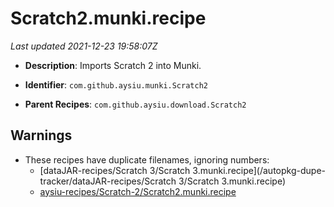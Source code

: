 # Scratch2.munki.recipe

_Last updated 2021-12-23 19:58:07Z_

- **Description**: Imports Scratch 2 into Munki.

- **Identifier**: `com.github.aysiu.munki.Scratch2`

- **Parent Recipes**: `com.github.aysiu.download.Scratch2`

## Warnings

- These recipes have duplicate filenames, ignoring numbers:
    - [dataJAR-recipes/Scratch 3/Scratch 3.munki.recipe](/autopkg-dupe-tracker/dataJAR-recipes/Scratch 3/Scratch 3.munki.recipe)
    - [aysiu-recipes/Scratch-2/Scratch2.munki.recipe](/autopkg-dupe-tracker/aysiu-recipes/Scratch-2/Scratch2.munki.recipe)